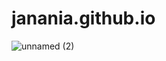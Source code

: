# janania.github.io
![unnamed (2)](https://user-images.githubusercontent.com/37945416/213363437-25224cce-39d6-4bae-ad1d-39cfdbe1d980.jpg)

